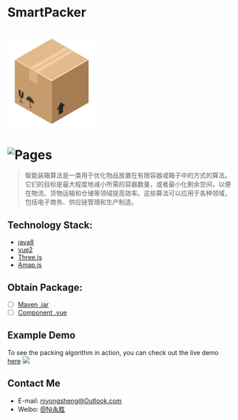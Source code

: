 # SmartPacker
![(logo)](./logo.png)
===
![Pages](https://img.shields.io/badge/Developing-0.0.1-brightgreen.svg?style=flat-square)
===

> 智能装箱算法是一类用于优化物品放置在有限容器或箱子中的方式的算法。它们的目标是最大程度地减小所需的容器数量，或者最小化剩余空间，以便在物流、货物运输和仓储等领域提高效率。这些算法可以应用于各种领域，包括电子商务、供应链管理和生产制造。

## Technology Stack:
* [java8]()
* [vue2]()
* [Three.js]()
* [Amap.js]()

## Obtain Package:
- [ ] [Maven .jar]()
- [ ] [Component .vue]()

## Example Demo
To see the packing algorithm in action, you can check out the live demo [here]()
<img src="./Oct-21-2023 18-30-24.gif">

## Contact Me
* E-mail: niyongsheng@Outlook.com
* Weibo: [@Ni永胜](https://weibo.com/u/7317805089)
